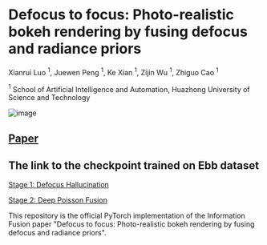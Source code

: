 # Defocus to focus: Photo-realistic bokeh rendering by fusing defocus and radiance priors
Xianrui Luo $^1$, Juewen Peng $^1$, Ke Xian $^1$, Zijin Wu $^1$, Zhiguo Cao $^1$

$^1$ School of Artificial Intelligence and Automation, Huazhong University of Science and Technology

![image](https://user-images.githubusercontent.com/44058627/224534575-da961bc9-3243-4d80-a89b-c76081f4ae8f.png)


## [Paper](https://www.sciencedirect.com/science/article/pii/S1566253522001221)

## The link to the checkpoint trained on Ebb dataset
[Stage 1: Defocus Hallucination](https://1drv.ms/u/s!AiM1r33tcsmxpyUG7FiALBlPAVKK?e=cfppac) 

[Stage 2: Deep Poisson Fusion](https://1drv.ms/u/s!AiM1r33tcsmxpyZ3grOEo4Naupl3?e=fGAsFd)

This repository is the official PyTorch implementation of the Information Fusion paper "Defocus to focus: Photo-realistic bokeh rendering by fusing defocus and radiance priors". 
